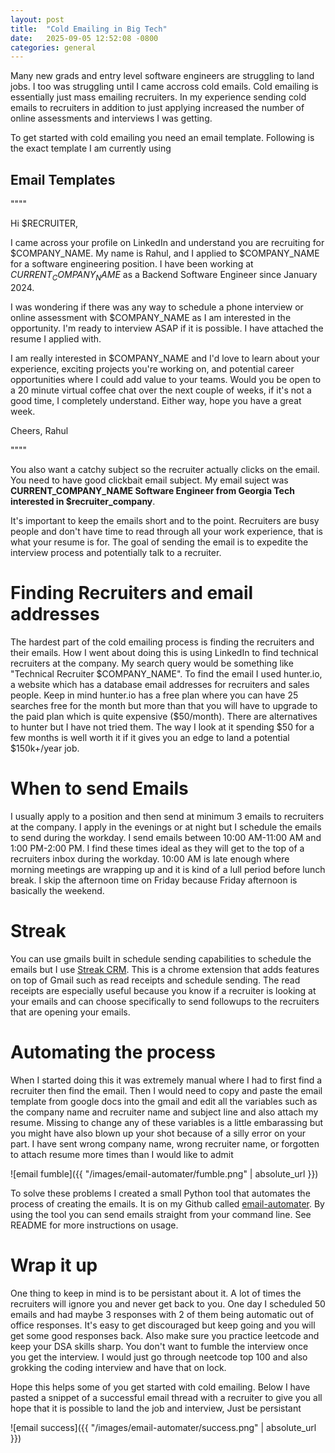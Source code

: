 ```yaml
---
layout: post
title:  "Cold Emailing in Big Tech"
date:   2025-09-05 12:52:08 -0800
categories: general
---
```

Many new grads and entry level software engineers are struggling to land jobs. I too was struggling until I came accross cold emails. Cold emailing is essentially just mass emailing recruiters. In my experience sending cold emails to recruiters in addition to just applying increased the number of online assessments and interviews I was getting.

To get started with cold emailing you need an email template. Following is the exact template I am currently using

## Email Templates
""""

Hi $RECRUITER,

I came across your profile on LinkedIn and understand you are recruiting for $COMPANY_NAME. My name is Rahul, and I applied to $COMPANY_NAME for a software engineering position. I have been working at $CURRENT_COMPANY_NAME$ as a Backend Software Engineer since January 2024.


I was wondering if there was any way to schedule a phone interview or online assessment with $COMPANY_NAME as I am interested in the opportunity. I'm ready to interview ASAP if it is possible. I have attached the resume I applied with.


I am really interested in $COMPANY_NAME and I'd love to learn about your experience, exciting projects you're working on, and potential career opportunities where I could add value to your teams. Would you be open to a 20 minute virtual coffee chat over the next couple of weeks, if it's not a good time, I completely understand. Either way, hope you have a great week. 

Cheers,
Rahul

""""


You also want a catchy subject so the recruiter actually clicks on the email. You need to have good clickbait email subject. My email suject was **CURRENT_COMPANY_NAME Software Engineer from Georgia Tech interested in $recruiter_company**.


It's important to keep the emails short and to the point. Recruiters are busy people and don't have time to read through all your work experience, that is what your resume is for. The goal of sending the email is to expedite the interview process and potentially talk to a recruiter.

# Finding Recruiters and email addresses

The hardest part of the cold emailing process is finding the recruiters and their emails. How I went about doing this is using LinkedIn to find technical recruiters at the company. My search query would be something like "Technical Recruiter $COMPANY_NAME". To find the email I used hunter.io, a website which has a database email addresses for recruiters and sales people. Keep in mind hunter.io has a free plan where you can have 25 searches free for the month but more than that you will have to upgrade to the paid plan which is quite expensive ($50/month). There are alternatives to hunter but I have not tried them. The way I look at it spending $50 for a few months is well worth it if it gives you an edge to land a potential $150k+/year job. 

# When to send Emails
I usually apply to a position and then send at minimum 3 emails to recruiters at the company. I apply in the evenings or at night but I schedule the emails to send during the workday. I send emails between 10:00 AM-11:00 AM and 1:00 PM-2:00 PM. I find these times ideal as they will get to the top of a recruiters inbox during the workday. 10:00 AM is late enough where morning meetings are wrapping up and it is kind of a lull period before lunch break. I skip the afternoon time on Friday because Friday afternoon is basically the weekend.

# Streak
You can use gmails built in schedule sending capabilities to schedule the emails but I use [Streak CRM](https://www.streak.com/). This is a chrome extension that adds features on top of Gmail such as read receipts and schedule sending. The read receipts are especially useful because you know if a recruiter is looking at your emails and can choose specifically to send followups to the recruiters that are opening your emails.

# Automating the process
When I started doing this it was extremely manual where I had to first find a recruiter then find the email. Then I would need to copy and paste the email template from google docs into the gmail and edit all the variables such as the company name and recruiter name and subject line and also attach my resume. Missing to change any of these variables is a little embarassing but you might have also blown up your shot because of a silly error on your part. I have sent wrong company name, wrong recruiter name, or forgotten to attach resume more times than I would like to admit

![email fumble]({{ "/images/email-automater/fumble.png" | absolute_url }})

To solve these problems I created a small Python tool that automates the process of creating the emails. It is on my Github called [email-automater](https://github.com/rvaidun/email-automater). By using the tool you can send emails straight from your command line. See README for more instructions on usage.

# Wrap it up

One thing to keep in mind is to be persistant about it. A lot of times the recruiters will ignore you and never get back to you. One day I scheduled 50 emails and had maybe 3 responses with 2 of them being automatic out of office responses. It's easy to get discouraged but keep going and you will get some good responses back. Also make sure you practice leetcode and keep your DSA skills sharp. You don't want to fumble the interview once you get the interview. I would just go through neetcode top 100 and also grokking the coding interview and have that on lock.

Hope this helps some of you get started with cold emailing. Below I have pasted a snippet of a successful email thread with a recruiter to give you all hope that it is possible to land the job and interview, Just be persistant

![email success]({{ "/images/email-automater/success.png" | absolute_url }})
